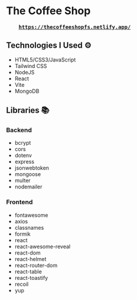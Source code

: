 # **The Coffee Shop**

<pre>
    <b><a href="https://thecoffeeshopfs.netlify.app/">https://thecoffeeshopfs.netlify.app/</a></b> 
</pre>

## **Technologies I Used** ⚙️

- HTML5/CSS3/JavaScript
- Tailwind CSS
- NodeJS
- React
- Vite
- MongoDB

## **Libraries** 📚

### Backend

- bcrypt
- cors
- dotenv
- express
- jsonwebtoken
- mongoose
- multer
- nodemailer

### Frontend

- fontawesome
- axios
- classnames
- formik
- react
- react-awesome-reveal
- react-dom
- react-helmet
- react-router-dom
- react-table
- react-toastify
- recoil
- yup


